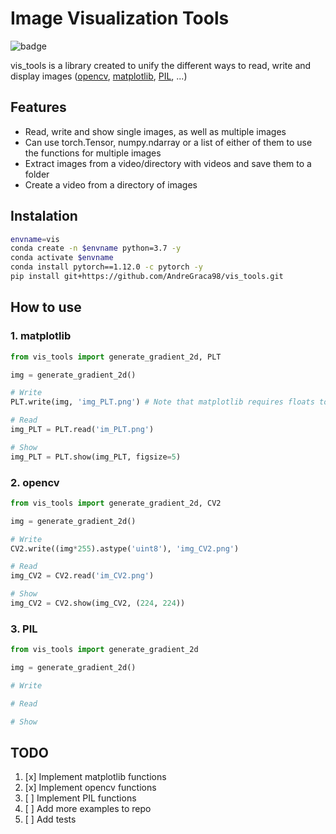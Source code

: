 # Image Visualization Tools

![badge](https://img.shields.io/github/package-json/v/AndreGraca98/vis_tools?filename=vis_tools%2Fversion.json&label=vis-tools&logo=python&logoColor=yellow)

vis_tools is a library created to unify the different ways to read, write and display images ([opencv](https://github.com/opencv/opencv), [matplotlib](https://github.com/matplotlib/matplotlib), [PIL](https://github.com/python-pillow/Pillow), ...)

## Features

- Read, write and show single images, as well as multiple images
- Can use torch.Tensor, numpy.ndarray or a list of either of them to use the functions for multiple images
- Extract images from a video/directory with videos and save them to a folder
- Create a video from a directory of images

## Instalation

```bash
envname=vis
conda create -n $envname python=3.7 -y
conda activate $envname
conda install pytorch==1.12.0 -c pytorch -y
pip install git+https://github.com/AndreGraca98/vis_tools.git

```

## How to use

### 1. matplotlib

```python
from vis_tools import generate_gradient_2d, PLT

img = generate_gradient_2d()

# Write
PLT.write(img, 'img_PLT.png') # Note that matplotlib requires floats to be in range [0., 1.] 
```

```python
# Read
img_PLT = PLT.read('im_PLT.png')
```

```python
# Show
img_PLT = PLT.show(img_PLT, figsize=5)
```

### 2. opencv

```python
from vis_tools import generate_gradient_2d, CV2

img = generate_gradient_2d()

# Write
CV2.write((img*255).astype('uint8'), 'img_CV2.png')
```

```python
# Read
img_CV2 = CV2.read('im_CV2.png')
```

```python
# Show
img_CV2 = CV2.show(img_CV2, (224, 224)) 
```

### 3. PIL

```python
from vis_tools import generate_gradient_2d

img = generate_gradient_2d()

# Write
```

```python
# Read
```

```python
# Show
```

## TODO

  1. [x] Implement matplotlib functions
  1. [x] Implement opencv functions
  1. [ ] Implement PIL functions
  1. [ ] Add more examples to repo
  1. [ ] Add tests
